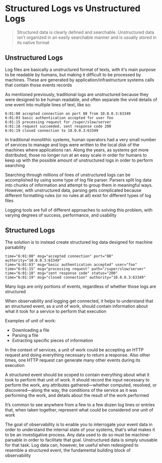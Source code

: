 # Structured Logs vs Unstructured Logs 

> Structured data is clearly defined and searchable. Unstructured data isn’t organized in an easily searchable manner and is usually stored in its native format

## Unstructured Logs

Log files are basically a unstructured format of texts, with it's main purpose to be readable by humans, but making it difficult to be processed by machines. These are generated by application/infrastructure systems calls that contain those events records 

As mentioned previously, traditional logs are unstructured because they were designed to be human readable, and often separate the vivid details of one event into multiple lines of text, like so:

```
6:01:00 accepted connection on port 80 from 10.0.0.3:63349
6:01:03 basic authentication accepted for user foo
6:01:15 processing request for /super/slow/server
6:01:18 request succeeded, sent response code 200
6:01:19 closed connection to 10.0.0.3:63349
```

In traditional monolithic systems, human operators had a very small number of services to manage and logs were written to the local disk of the machines where applications ran. Along the years, as systems got more distributed, those no longer run at an easy scale in order for humans to keep up with the possible amount of unstructured logs in order to perform searching

Searching through millions of lines of unstructured logs can be accomplished by using some type of log file parser. Parsers split log data into chunks of information and attempt to group them in meaningful ways. However, with unstructured data, parsing gets complicated because different formatting rules (or no rules at all) exist for different types of log files

Logging tools are full of different approaches to solving this problem, with varying degrees of success, performance, and usability

## Structured Logs
The solution is to instead create structured log data designed for machine parsability

```
time="6:01:00" msg="accepted connection" port="80" authority="10.0.0.3:63349"
time="6:01:03" msg="basic authentication accepted" user="foo"
time="6:01:15" msg="processing request" path="/super/slow/server"
time="6:01:18" msg="sent response code" status="200"
time="6:01:19" msg="closed connection" authority="10.0.0.3:63349"
```

Many logs are only portions of events, regardless of whether those logs are structured

When observability and logging get connected, it helps to understand that an structured event, as a unit of work, should contain information about what it took for a service to perform that execution

Examples of unit of work:
- Downloading a file 
- Parsing a file 
- Extracting specific pieces of information

In the context of services, a unit of work could be accepting an HTTP request and doing everything necessary to return a response. Also other times, one HTTP request can generate many other events during its execution

A structured event should be scoped to contain everything about what it took to perform that unit of work. It should record the input necessary to perform the work, any attributes gathered—whether computed, resolved, or discovered—along the way, the conditions of the service as it was performing the work, and details about the result of the work performed

It’s common to see anywhere from a few to a few dozen log lines or entries that, when taken together, represent what could be considered one unit of work

The goal of observability is to enable you to interrogate your event data in order to understand the internal state of your systems, that's what makes it to be an investigative process. Any data used to do so must be machine-parsable in order to facilitate that goal. Unstructured data is simply unusable for that task. Log data can, however, be useful when redesigned to resemble a structured event, the fundamental building block of observability
